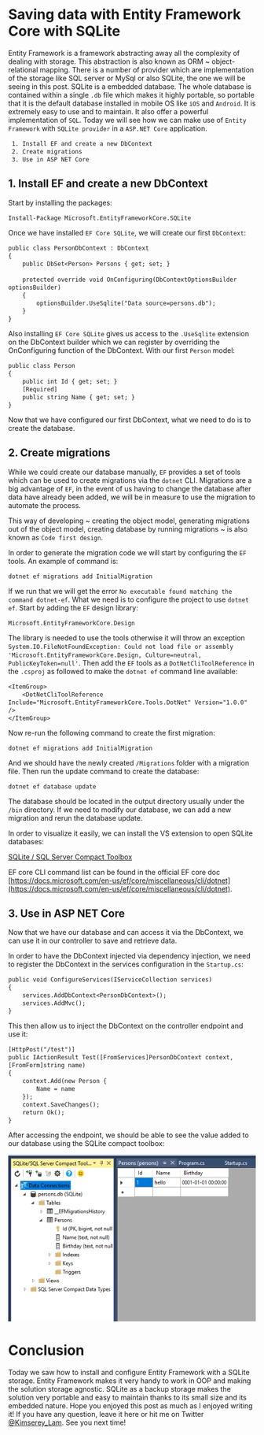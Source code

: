 # Saving data with Entity Framework Core with SQLite

Entity Framework is a framework abstracting away all the complexity of dealing with storage. This abstraction is also known as ORM ~ object-relational mapping.
There is a number of provider which are implementation of the storage like SQL server or MySql or also SQLite, the one we will be seeing in this post.
SQLite is a embedded database. The whole database is contained within a single `.db` file which makes it highly portable, so portable that it is the default database installed in mobile OS like `iOS` and `Android`. It is extremely easy to use and to maintain. It also offer a powerful implementation of `SQL`. Today we will see how we can make use of `Entity Framework` with `SQLite provider` in a `ASP.NET Core` application.

```
 1. Install EF and create a new DbContext
 2. Create migrations
 3. Use in ASP NET Core
``` 

## 1. Install EF and create a new DbContext

Start by installing the packages:

```
Install-Package Microsoft.EntityFrameworkCore.SQLite
```

Once we have installed `EF Core SQLite`, we will create our first `DbContext`:

```
public class PersonDbContext : DbContext
{ 
    public DbSet<Person> Persons { get; set; }
    
    protected override void OnConfiguring(DbContextOptionsBuilder optionsBuilder)
    {
        optionsBuilder.UseSqlite("Data source=persons.db");
    }
}
```

Also installing `EF Core SQLite` gives us access to the `.UseSqlite` extension on the DbContext builder which we can register by overriding the OnConfiguring function of the DbContext.
With our first `Person` model:

```
public class Person
{
    public int Id { get; set; }
    [Required]
    public string Name { get; set; }
}
```

Now that we have configured our first DbContext, what we need to do is to create the database.

## 2. Create migrations

While we could create our database manually, `EF` provides a set of tools which can be used to create migrations via the `dotnet` CLI.
Migrations are a big advantage of `EF`, in the event of us having to change the database after data have already been added, we will be in measure to use the migration to automate the process.

This way of developing ~ creating the object model, generating migrations out of the object model, creating database by running migrations ~ is also known as `Code first design`.

In order to generate the migration code we will start by configuring the `EF` tools. An example of command is:

```
dotnet ef migrations add InitialMigration
```

If we run that we will get the error `No executable found matching the command dotnet-ef`. What we need is to configure the project to use `dotnet ef`.
Start by adding the `EF` design library:

```
Microsoft.EntityFrameworkCore.Design
```

The library is needed to use the tools otherwise it will throw an exception `System.IO.FileNotFoundException: Could not load file or assembly 'Microsoft.EntityFrameworkCore.Design, Culture=neutral, PublicKeyToken=null'`.
Then add the `EF` tools as a `DotNetCliToolReference` in the `.csproj` as followed to make the `dotnet ef` command line available:

```
<ItemGroup>
    <DotNetCliToolReference Include="Microsoft.EntityFrameworkCore.Tools.DotNet" Version="1.0.0" />
</ItemGroup>
```

Now re-run the following command to create the first migration:

```
dotnet ef migrations add InitialMigration
``` 

And we should have the newly created `/Migrations` folder with a migration file. 
Then run the update command to create the database:

```
dotnet ef database update
```

The database should be located in the output directory usually under the `/bin` directory.
If we need to modify our database, we can add a new migration and rerun the database update.

In order to visualize it easily, we can install the VS extension to open SQLite databases:

[SQLite / SQL Server Compact Toolbox](https://visualstudiogallery.msdn.microsoft.com/0e313dfd-be80-4afb-b5e9-6e74d369f7a1/view/Reviews/)

EF core CLI command list can be found in the official EF core doc [https://docs.microsoft.com/en-us/ef/core/miscellaneous/cli/dotnet](https://docs.microsoft.com/en-us/ef/core/miscellaneous/cli/dotnet).

## 3. Use in ASP NET Core 

Now that we have our database and can access it via the DbContext, we can use it in our controller to save and retrieve data.

In order to have the DbContext injected via dependency injection, we need to register the DbContext in the services configuration in the `Startup.cs`:

```
public void ConfigureServices(IServiceCollection services)
{
    services.AddDbContext<PersonDbContext>();
    services.AddMvc();
}
```

This then allow us to inject the DbContext on the controller endpoint and use it:

```
[HttpPost("/test")]
public IActionResult Test([FromServices]PersonDbContext context, [FromForm]string name)
{
    context.Add(new Person {
        Name = name
    });
    context.SaveChanges();
    return Ok();
}
```

After accessing the endpoint, we should be able to see the value added to our database using the SQLite compact toolbox:

![ef_sqlite](https://raw.githubusercontent.com/Kimserey/BlogArchive/master/img/20170526_entity_framework_sqlite/ef_sqlite.PNG)

# Conclusion

Today we saw how to install and configure Entity Framework with a SQLite storage. Entity Framework makes it very handy to work in OOP and making the solution storage agnostic. SQLite as a backup storage makes the solution very portable and easy to maintain thanks to its small size and its embedded nature. Hope you enjoyed this post as much as I enjoyed writing it! If you have any question, leave it here or hit me on Twitter [@Kimserey_Lam](https://twitter.com/Kimserey_Lam). See you next time!